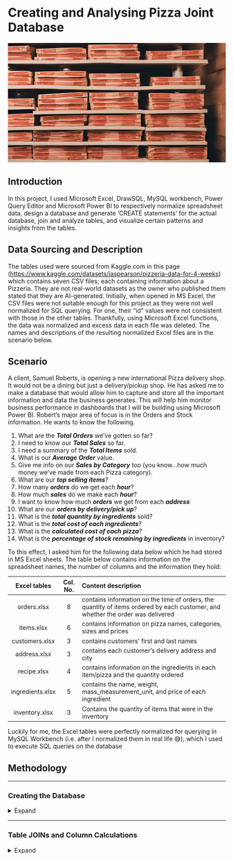 # Creating and Analysing Pizza Joint Database
![](pizzaBoxes.png)

## Introduction
In this project, I used Microsoft Excel, DrawSQL, MySQL workbench, Power Query Editor and Microsoft Power BI to respectively normalize spreadsheet data, design a database and generate ‘CREATE statements’ for the actual database, join and analyze tables, and visualize certain patterns and insights from the tables.

## Data Sourcing and Description
The tables used were sourced from Kaggle.com in this page (https://www.kaggle.com/datasets/jaspearson/pizzeria-data-for-4-weeks) which contains seven CSV files; each containing information about a Pizzeria. They are not real-world datasets as the owner who published them stated that they are AI-generated. Initially, when opened in MS Excel, the CSV files were not suitable enough for this project as they were not well normalized for SQL querying. For one, their “id” values were not consistent with those in the other tables. Thankfully, using Microsoft Excel functions, the data was normalized and excess data in each file was deleted. The names and descriptions of the resulting normalized Excel files are in the scenario below.

## Scenario
A client, Samuel Roberts, is opening a new international Pizza delivery shop. It would not be a dining but just a delivery/pickup shop. He has asked me to make a database that would allow him to capture and store all the important information and data the business generates. This will help him monitor business performance in dashboards that I will be building using Microsoft Power BI. Robert’s major area of focus is in the Orders and Stock information. He wants to know the following.
1.	What are the ***Total Orders*** we’ve gotten so far?
2.	I need to know our ***Total Sales*** so far.
3.	I need a summary of the ***Total Items*** sold.
4.	What is our ***Average Order*** value.
5.	Give me info on our ***Sales by Category*** too (you know…how much money we’ve made from each Pizza category).
6.	What are our ***top selling items***?
7.	How many ***orders*** do we get each ***hour***?
8.	How much ***sales*** do we make each ***hour***?
9.	I want to know how much ***orders*** we get from each ***address***
10.	What are our ***orders by delivery/pick up***?
11.	What is the ***total quantity by ingredients*** sold?
12.	What is the ***total cost of each ingredients***?
13.	What is the ***calculated cost of each pizza***?
14.	What is the ***percentage of stock remaining by ingredients*** in inventory?

To this effect, I asked him for the following data below which he had stored in MS Excel sheets. The table below contains information on the spreadsheet names, the number of columns and the information they hold:

Excel tables | Col. No. | Content description
:-------------:|:------:|:----------------------------------
orders.xlsx | 8 | contains information on the time of orders, the quantity of items ordered by each customer, and whether the order was delivered
items.xlsx | 6 | contains information on pizza names, categories, sizes and prices
customers.xlsx | 3 | contains customers’ first and last names
address.xlsx | 3 | contains each customer’s delivery address and city
recipe.xlsx | 4 | contains information on the ingredients in each item/pizza and the quantity ordered
ingredients.xlsx | 5 | contains the name, weight, mass_measurement_unit, and price of each ingredient
inventory.xlsx | 3 | Contains the quantity of items that were in the inventory

Luckily for me, the Excel tables were perfectly normalized for querying in MySQL Workbench (i.e. after I normalized them in real life 😅), which I used to execute SQL queries on the database

## Methodology

---

### Creating the Database
<details>
  <summary>Expand</summary>

I used the DrawSQL app to design the database and generate the Data Definition Language (DDL) to be run in MySQL workbench. The database was saved as “pizzeria”.

![](database_diagram.png)

[View the database design from its source](https://drawsql.app/teams/eniifeoluwa/diagrams/pizza-db)

[View the DDL used to CREATE the database](DDL_for_Pizzeria.sql)
</details>

---

### Table JOINs and Column Calculations
<details>
  <summary>Expand</summary>

For the first Power Bi dashboard where I need to visualize the following below:
-	Total orders
-	Total sales
-	Total items
-	Average order value
-	Sales by Category
-	Top selling items
-	Orders by hour
-	Sales by hour
-	Order by address
-	Orders by delivery/pick up

I wrote the SQL query below in which I used table Aliases ‘o.’, ‘i.’ and ‘a.’ to represent the ***orders***, ***items*** and ***address*** tables respectively so that I can select the necessary columns from each of them and JOIN them to form the table I will be using for the first visualization

**The following, SQL query and resulting table are as follows:**

```SQL
USE Pizzeria;
SELECT
o.order_id,
i.item_price,
o.quantity,
i.item_cat,
i.item_name,
o.created_at,
a.delivery_address1,
a.delivery_city,
o.delivery
FROM orders o
LEFT JOIN items i ON o.item_id = i.item_id
LEFT JOIN address a ON o.add_id = a.add_id
```
![](query_and_table1.png)

---

For the second Power BI dashboard, I would be creating a new table that would make it easier to calculate how much of the inventory the Pizza shop has used, and then identify how much of the ingredients in the inventory needs reordering. But since the inventory table only has information on the different items, I would need to JOIN the items and ingredients tables with it so that I can calculate the total ingredients in the inventory by knowing how much of an ingredient is in an item. This would mean calculating how much each type of pizza/item costs to make based on the cost of the ingredients. I will therefore need a query to reveal the following:

1.	Total quantity by ingredient
2.	Total cost of ingredients
3.	Calculated cost of pizza
4.	Percentage stock remaining by ingredient

Firstly, to get the ***Total quantity by ingredient***, I needed to know how many orders there are, and then multiply the number of orders for each item by the quantity of each ingredient in each recipe ordered.

```SQL
SELECT
o.item_id,
i.sku,
i.item_name,
r.ing_id,
ing.ing_name,
r.quantity AS recipe_quantity,
SUM(o.quantity) AS order_quantity,
ing.ing_weight,
ing.ing_price
FROM orders o
LEFT JOIN items i ON o.item_id = i.item_id
LEFT JOIN recipe r ON i.sku = r.recipe_id
LEFT JOIN ingredients ing ON ing.ing_id = r.ing_id
GROUP BY 
o.item_id, 
i.sku, 
i.item_name, 
r.ing_id,
r.quantity,
ing.ing_name,
ing.ing_weight,
ing.ing_price
```

-	The **“r.quantity AS recipe_quantity,”** line in the query above returns the quantity of each ingredient in each recipe that has been ordered
-	The **“SUM(o.quantity) AS order_quantity,”** line in the query above returns the quantity of each recipe ordered

Below is the output of the calculations:
Notice the new columns **recipe_quantity** and **order_quantity**.

![](query_and_table2.png)

From this result, the next thing to do would be to calculate the total cost of ingredients ordered or used so far. To do this I would need to get the unit cost for each ingredient through the ingredient weight and price already in the table above. However, the summed order_quantity in the orders table will hinder this because is already an aggregated field ***(SUM (o.quantity) as order_quantity)***, so it cannot be used in the same select statement. The solution is to use sub_queries (a select statement in a select statement) and save it as “s1”.

``` SQL
SELECT* FROM (SELECT
o.item_id,
i.sku,
i.item_name,
r.ing_id,
ing.ing_name,
r.quantity AS recipe_quantity,
SUM(o.quantity) AS order_quantity,
ing.ing_weight,
ing.ing_price
FROM orders o
LEFT JOIN items i ON o.item_id = i.item_id
LEFT JOIN recipe r ON i.sku = r.recipe_id
LEFT JOIN ingredients ing ON ing.ing_id = r.ing_id
GROUP BY 
o.item_id, 
i.sku, 
i.item_name, 
r.ing_id,
r.quantity,
ing.ing_name,
ing.ing_weight,
ing.ing_price) AS s1;
```

s1 returns the same table so now I can query s1 to calculate the total cost of ingredients ordered or used so far by calculating the unit cost for each ingredient through the ingredient weight and price.

```SQL
SELECT 
s1.item_name,
s1.ing_id,
s1.ing_name,
s1.ing_weight,
s1.ing_price,
s1.order_quantity,
s1.recipe_quantity,
s1.order_quantity * s1.recipe_quantity AS ordered_weight,
s1.ing_price / s1.ing_weight AS unit_cost,
(s1.order_quantity * s1.recipe_quantity) * (s1.ing_price / s1.ing_weight) as ingredient_cost
FROM (SELECT
o.item_id,
i.sku,
i.item_name,
r.ing_id,
ing.ing_name,
r.quantity AS recipe_quantity,
SUM(o.quantity) AS order_quantity,
ing.ing_weight,
ing.ing_price
FROM orders o
LEFT JOIN items i ON o.item_id = i.item_id
LEFT JOIN recipe r ON i.sku = r.recipe_id
LEFT JOIN ingredients ing ON ing.ing_id = r.ing_id
GROUP BY 
o.item_id, 
i.sku, 
i.item_name, 
r.ing_id,
r.quantity,
ing.ing_name,
ing.ing_weight,
ing.ing_price) AS s1
```

**s1.order_quantity * s1.recipe_quantity AS ordered_weight** returns the multiplication of the quantity of items ordered by the quantity of ingredients in each item.
**s1.ing_price / s1.ing_weight AS unit_cost** returns the unit cost of each ingredient.
**(s1.order_quantity * s1.recipe_quantity) * (s1.ing_price / s1.ing_weight) as ingredient_cost** returns the total cost of each ingredient used so far.

Below is the output of  the query:
Notice the new columns **ordered_weight**, **unit_cost**, and **ingredient_cost**

![](query_and_table3.png)

By this, I have been able to calculate, not only the Total Quantity by ingredients ordered, and the unit cost of each ingredient, but also the calculated cost of making each variety of Pizza by their ingredient quantity.
But I still need to get the percentage stock remaining by ingredient in the inventory, and also the list of ingredients to re-order based on the remaining ingredients in the inventory. To do this, I made an entire view from the previous table using “CREATE VIEW” statement, saving the view as stock2 as seen in the query below:

```SQL
CREATE VIEW stock2 AS SELECT 
s1.item_name,
s1.ing_id,
s1.ing_name,
s1.ing_weight,
s1.ing_price,
s1.order_quantity,
s1.recipe_quantity,
s1.order_quantity * s1.recipe_quantity AS ordered_weight,
s1.ing_price / s1.ing_weight AS unit_cost,
(s1.order_quantity * s1.recipe_quantity) * (s1.ing_price / s1.ing_weight) as ingredient_cost
FROM (SELECT
o.item_id,
i.sku,
i.item_name,
r.ing_id,
ing.ing_name,
r.quantity AS recipe_quantity,
SUM(o.quantity) AS order_quantity,
ing.ing_weight,
ing.ing_price
FROM orders o
LEFT JOIN items i ON o.item_id = i.item_id
LEFT JOIN recipe r ON i.sku = r.recipe_id
LEFT JOIN ingredients ing ON ing.ing_id = r.ing_id
GROUP BY 
o.item_id, 
i.sku, 
i.item_name, 
r.ing_id,
r.quantity,
ing.ing_name,
ing.ing_weight,
ing.ing_price) AS s1
```
With this view, I would be calculating the following:
-	The total weight ordered
-	The amount of ingredients in the Inventory
-	The amount remaining per ingredient in the inventory

**Ordered Weight**
To get the total weight of ingredients ordered, I used this query:

```SQL
SELECT
ing_name,
SUM(ordered_weight) AS ordered_weight 
FROM stock2 
GROUP BY ing_name
```



The output above shows the total weight of ingredients in the inventory that have been used/ordered
Amount of ingredients in the Inventory
To calculate the amount of ingredients in the inventory I had to convert the query above to a sub-query AS ‘s2’ and then JOIN the ingredients and inventory tables to it:
```SQL
SELECT * FROM (SELECT
ing_id,
ing_name,
SUM(ordered_weight) AS ordered_weight
FROM
stock2 GROUP BY ing_name, ing_id) AS s2
LEFT JOIN inventory inv ON inv.item_id = s2.ing_id
LEFT JOIN  ingredients ing ON ing.ing_id = s2.ing_id
```
Finally, I wrote the query below to calculate the total weight of ingredients in the inventory and subtract the ordered ingredient weight from it to get the remaining weight in the inventory
```SQL
SELECT 
s2.ing_name,
s2.ordered_weight,
ing.ing_weight,
inv.quantity,
(ing.ing_weight*inv.quantity) AS total_inv_weight,
(ing.ing_weight*inv.quantity) - s2.ordered_weight as remaining_weight
FROM (SELECT
ing_id,
ing_name,
SUM(ordered_weight) AS ordered_weight
FROM
stock2 GROUP BY ing_name, ing_id) AS s2
LEFT JOIN inventory inv ON inv.item_id = s2.ing_id
LEFT JOIN  ingredients ing ON ing.ing_id = s2.ing_id
```
- (ing.ing_weight * inv.quantity) AS total_inv_weight, >>> returns the total weight of ingredients in the inventory
- (ing.ing_weight * inv.quantity) - s2.ordered_weight as remaining_weight >>> subtracts the ordered ingredients’ weight from the total ingredient weight in the inventory to get what is left in the inventory.
